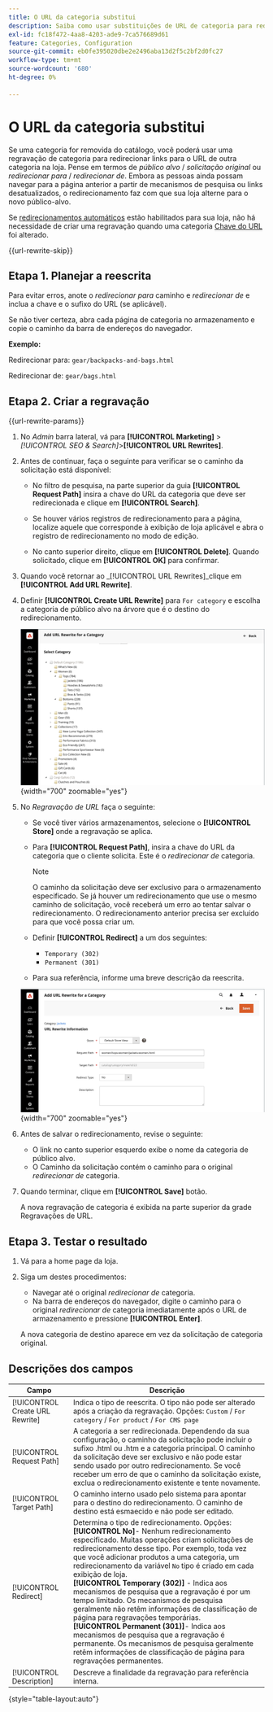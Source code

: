 ```yaml
---
title: O URL da categoria substitui
description: Saiba como usar substituições de URL de categoria para redirecionar links para o URL de outra categoria na loja do Commerce.
exl-id: fc18f472-4aa8-4203-ade9-7ca576689d61
feature: Categories, Configuration
source-git-commit: eb0fe395020dbe2e2496aba13d2f5c2bf2d0fc27
workflow-type: tm+mt
source-wordcount: '680'
ht-degree: 0%

---
```


# O URL da categoria substitui

Se uma categoria for removida do catálogo, você poderá usar uma regravação de categoria para redirecionar links para o URL de outra categoria na loja. Pense em termos de _público alvo_ / _solicitação original_  ou _redirecionar para_ / _redirecionar de_. Embora as pessoas ainda possam navegar para a página anterior a partir de mecanismos de pesquisa ou links desatualizados, o redirecionamento faz com que sua loja alterne para o novo público-alvo.

Se [redirecionamentos automáticos](url-redirect-product-automatic.md) estão habilitados para sua loja, não há necessidade de criar uma regravação quando uma categoria [Chave do URL](../catalog/catalog-urls.md) foi alterado.

{{url-rewrite-skip}}

## Etapa 1. Planejar a reescrita

Para evitar erros, anote o _redirecionar para_ caminho e _redirecionar de_ e inclua a chave e o sufixo do URL (se aplicável).

Se não tiver certeza, abra cada página de categoria no armazenamento e copie o caminho da barra de endereços do navegador.

**Exemplo:**

Redirecionar para: `gear/backpacks-and-bags.html`

Redirecionar de: `gear/bags.html`

## Etapa 2. Criar a regravação

{{url-rewrite-params}}

1. No _Admin_ barra lateral, vá para **[!UICONTROL Marketing]** > _[!UICONTROL SEO & Search]_>**[!UICONTROL URL Rewrites]**.

1. Antes de continuar, faça o seguinte para verificar se o caminho da solicitação está disponível:

   - No filtro de pesquisa, na parte superior da guia **[!UICONTROL Request Path]** insira a chave do URL da categoria que deve ser redirecionada e clique em **[!UICONTROL Search]**.

   - Se houver vários registros de redirecionamento para a página, localize aquele que corresponde à exibição de loja aplicável e abra o registro de redirecionamento no modo de edição.

   - No canto superior direito, clique em **[!UICONTROL Delete]**. Quando solicitado, clique em **[!UICONTROL OK]** para confirmar.

1. Quando você retornar ao _[!UICONTROL URL Rewrites]_clique em **[!UICONTROL Add URL Rewrite]**.

1. Definir **[!UICONTROL Create URL Rewrite]** para `For category` e escolha a categoria de público alvo na árvore que é o destino do redirecionamento.

   ![Reescrita de URL - escolha a categoria](./assets/url-rewrite-category-choose.png){width="700" zoomable="yes"}

1. No _Regravação de URL_ faça o seguinte:

   - Se você tiver vários armazenamentos, selecione o **[!UICONTROL Store]** onde a regravação se aplica.

   - Para **[!UICONTROL Request Path]**, insira a chave do URL da categoria que o cliente solicita. Este é o _redirecionar de_ categoria.

     >[!NOTE]
     >
     >O caminho da solicitação deve ser exclusivo para o armazenamento especificado. Se já houver um redirecionamento que use o mesmo caminho de solicitação, você receberá um erro ao tentar salvar o redirecionamento. O redirecionamento anterior precisa ser excluído para que você possa criar um.

   - Definir **[!UICONTROL Redirect]** a um dos seguintes:

      - `Temporary (302)`
      - `Permanent (301)`

   - Para sua referência, informe uma breve descrição da reescrita.

   ![Adicionar regravação de URL para categoria](./assets/url-rewrite-for-category.png){width="700" zoomable="yes"}

1. Antes de salvar o redirecionamento, revise o seguinte:

   - O link no canto superior esquerdo exibe o nome da categoria de público alvo.
   - O Caminho da solicitação contém o caminho para o original _redirecionar de_ categoria.

1. Quando terminar, clique em **[!UICONTROL Save]** botão.

   A nova regravação de categoria é exibida na parte superior da grade Regravações de URL.

## Etapa 3. Testar o resultado

1. Vá para a home page da loja.

1. Siga um destes procedimentos:

   - Navegar até o original _redirecionar de_ categoria.
   - Na barra de endereços do navegador, digite o caminho para o original _redirecionar de_ categoria imediatamente após o URL de armazenamento e pressione **[!UICONTROL Enter]**.

   A nova categoria de destino aparece em vez da solicitação de categoria original.

## Descrições dos campos

| Campo | Descrição |
|--- |--- |
| [!UICONTROL Create URL Rewrite] | Indica o tipo de reescrita. O tipo não pode ser alterado após a criação da regravação. Opções: `Custom` / `For category` / `For product` / `For CMS page` |
| [!UICONTROL Request Path] | A categoria a ser redirecionada. Dependendo da sua configuração, o caminho da solicitação pode incluir o sufixo .html ou .htm e a categoria principal. O caminho da solicitação deve ser exclusivo e não pode estar sendo usado por outro redirecionamento. Se você receber um erro de que o caminho da solicitação existe, exclua o redirecionamento existente e tente novamente. |
| [!UICONTROL Target Path] | O caminho interno usado pelo sistema para apontar para o destino do redirecionamento. O caminho de destino está esmaecido e não pode ser editado. |
| [!UICONTROL Redirect] | Determina o tipo de redirecionamento. Opções: <br/>**[!UICONTROL No]**- Nenhum redirecionamento especificado. Muitas operações criam solicitações de redirecionamento desse tipo. Por exemplo, toda vez que você adicionar produtos a uma categoria, um redirecionamento da variável `No` tipo é criado em cada exibição de loja.<br/>**[!UICONTROL Temporary (302)]** - Indica aos mecanismos de pesquisa que a regravação é por um tempo limitado. Os mecanismos de pesquisa geralmente não retêm informações de classificação de página para regravações temporárias. <br/>**[!UICONTROL Permanent (301)]**- Indica aos mecanismos de pesquisa que a regravação é permanente. Os mecanismos de pesquisa geralmente retêm informações de classificação de página para regravações permanentes. |
| [!UICONTROL Description] | Descreve a finalidade da regravação para referência interna. |

{style="table-layout:auto"}
